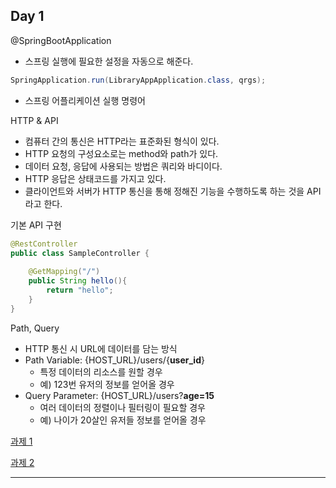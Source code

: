 ## Day 1

@SpringBootApplication

- 스프링 실행에 필요한 설정을 자동으로 해준다.

```java
SpringApplication.run(LibraryAppApplication.class, qrgs);
```

- 스프링 어플리케이션 실행 명령어

HTTP & API

- 컴퓨터 간의 통신은 HTTP라는 표준화된 형식이 있다.
- HTTP 요청의 구성요소로는 method와 path가 있다.
- 데이터 요청, 응답에 사용되는 방법은 쿼리와 바디이다.
- HTTP 응답은 상태코드를 가지고 있다.
- 클라이언트와 서버가 HTTP 통신을 통해 정해진 기능을 수행하도록 하는 것을 API라고 한다.

기본 API 구현

```java
@RestController
public class SampleController {
    
    @GetMapping("/")
    public String hello(){
        return "hello";
    }
}
```

Path, Query

- HTTP 통신 시 URL에 데이터를 담는 방식
- Path Variable: {HOST_URL}/users/{**user_id**}
  - 특정 데이터의 리소스를 원할 경우
  - 예) 123번 유저의 정보를 얻어올 경우
- Query Parameter: {HOST_URL}/users?**age=15**
  - 여러 데이터의 정렬이나 필터링이 필요할 경우
  - 예) 나이가 20살인 유저들 정보를 얻어올 경우

[과제 1](https://beomseok37.tistory.com/181)

[과제 2](https://www.inflearn.com/blogs/6553)

---